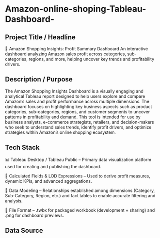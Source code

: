 # Amazon-online-shoping-Tableau-Dashboard-

## Project Title / Headline
🛒 Amazon Shopping Insights: Profit Summary Dashboard
An interactive dashboard analyzing Amazon sales profit across categories, sub-categories, regions, and more, helping uncover key trends and profitability drivers.

## Description / Purpose
The Amazon Shopping Insights Dashboard is a visually engaging and analytical Tableau report designed to help users explore and compare Amazon’s sales and profit performance across multiple dimensions. The dashboard focuses on highlighting key business aspects such as product categories, sub-categories, regions, and customer segments to uncover patterns in profitability and demand. This tool is intended for use by business analysts, e-commerce strategists, retailers, and decision-makers who seek to understand sales trends, identify profit drivers, and optimize strategies within Amazon’s online shopping ecosystem.

## Tech Stack
📊 Tableau Desktop / Tableau Public – Primary data visualization platform used for creating and publishing the dashboard.

🧮 Calculated Fields & LOD Expressions – Used to derive profit measures, dynamic KPIs, and advanced aggregations.

📝 Data Modeling – Relationships established among dimensions (Category, Sub-Category, Region, etc.) and fact tables to enable accurate filtering and analysis.

📁 File Format – .twbx for packaged workbook (development + sharing) and .png for dashboard previews.

## Data Source
